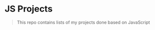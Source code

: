 # JS Projects

> This repo contains lists of my projects done based on JavaScript

<!-- - GitHub Profile Checker - [Live Site](https://git-perfil.netlify.app/) | [Code](https://git-perfil.netlify.app/)

- Galeria - [Live Site](https://git-perfil.netlify.app/) | [Code](https://git-perfil.netlify.app/)

- Weather App - [Live Site](https://git-perfil.netlify.app/) | [Code](https://git-perfil.netlify.app/) -->
